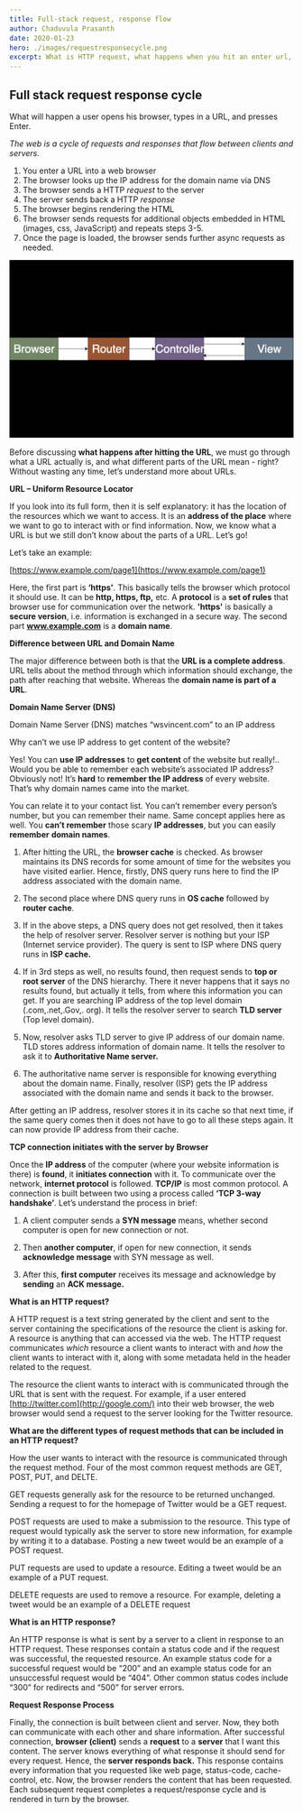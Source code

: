 ```yaml
---
title: Full-stack request, response flow
author: Chaduvula Prasanth
date: 2020-01-23
hero: ./images/requestresponsecycle.png
excerpt: What is HTTP request, what happens when you hit an enter url, request response cycle
---
```


## Full stack request response cycle

What will happen a user opens his browser, types in a URL, and presses Enter.

_The web is a cycle of requests and responses that flow between clients and servers._

1.  You enter a URL into a web browser
2.  The browser looks up the IP address for the domain name via DNS
3.  The browser sends a HTTP _request_ to the server
4.  The server sends back a HTTP _response_
5.  The browser begins rendering the HTML
6.  The browser sends requests for additional objects embedded in HTML (images, css, JavaScript) and repeats steps 3-5.
7.  Once the page is loaded, the browser sends further async requests as needed.

<img src="./images/flow.png" alt="request response flow"/>

Before discussing **what happens after hitting the URL**, we must go through what a URL actually is, and what different parts of the URL mean - right? Without wasting any time, let’s understand more about URLs.

**URL – Uniform Resource Locator**

If you look into its full form, then it is self explanatory: it has the location of the resources which we want to access. It is an **address of the place** where we want to go to interact with or find information.
Now, we know what a URL is but we still don’t know about the parts of a URL. Let’s go!

Let’s take an example:

[https://www.example.com/page1](https://www.example.com/page1)

Here, the first part is **‘https’**. This basically tells the browser which protocol it should use. It can be **http, https, ftp,** etc. A **protocol** is a **set of rules** that browser use for communication over the network. **'https'** is basically a **secure version**, i.e. information is exchanged in a secure way. The second part **www.example.com** is a **domain name**.

**Difference between URL and Domain Name**

The major difference between both is that the **URL is a complete address**. URL tells about the method through which information should exchange, the path after reaching that website. Whereas the **domain name is part of a URL**.

**Domain Name Server (DNS)**

Domain Name Server (DNS) matches “wsvincent.com” to an IP address

Why can’t we use IP address to get content of the website?

Yes! You can **use IP addresses** to **get content** of the website but really!.. Would you be able to remember each website’s associated IP address? Obviously not! It’s **hard** to **remember the IP address** of every website. That’s why domain names came into the market.

You can relate it to your contact list. You can’t remember every person’s number, but you can remember their name. Same concept applies here as well. You **can’t remember** those scary **IP addresses**, but you can easily **remember** **domain names**.

1. After hitting the URL, the **browser cache** is checked. As browser maintains its DNS records for some amount of time for the websites you have visited earlier. Hence, firstly, DNS query runs here to find the IP address associated with the domain name.

2. The second place where DNS query runs in **OS cache** followed by **router cache**.

3. If in the above steps, a DNS query does not get resolved, then it takes the help of resolver server. Resolver server is nothing but your ISP (Internet service provider). The query is sent to ISP where DNS query runs in **ISP cache.**

4. If in 3rd steps as well, no results found, then request sends to **top or root server** of the DNS hierarchy. There it never happens that it says no results found, but actually it tells, from where this information you can get. If you are searching IP address of the top level domain (.com,.net,.Gov,. org). It tells the resolver server to search **TLD server** (Top level domain).

5. Now, resolver asks TLD server to give IP address of our domain name. TLD stores address information of domain name. It tells the resolver to ask it to **Authoritative Name server.**

6. The authoritative name server is responsible for knowing everything about the domain name. Finally, resolver (ISP) gets the IP address associated with the domain name and sends it back to the browser.

After getting an IP address, resolver stores it in its cache so that next time, if the same query comes then it does not have to go to all these steps again. It can now provide IP address from their cache.

**TCP connection initiates with the server by Browser**

Once the **IP address** of the computer (where your website information is there) is **found**, it **initiates connection** with it. To communicate over the network, **internet protocol** is followed. **TCP/IP** is most common protocol. A connection is built between two using a process called **‘TCP 3-way handshake’**. Let’s understand the process in brief:

1. A client computer sends a **SYN message** means, whether second computer is open for new connection or not.

2. Then **another computer**, if open for new connection, it sends **acknowledge message** with SYN message as well.

3. After this, **first computer** receives its message and acknowledge by **sending** an **ACK message.**

**What is an HTTP request?**

A HTTP request is a text string generated by the client and sent to the server containing the specifications of the resource the client is asking for. A resource is anything that can accessed via the web. The HTTP request communicates _which_ resource a client wants to interact with and _how_ the client wants to interact with it, along with some metadata held in the header related to the request.

The resource the client wants to interact with is communicated through the URL that is sent with the request. For example, if a user entered [http://twitter.com](http://google.com/) into their web browser, the web browser would send a request to the server looking for the Twitter resource.

**What are the different types of request methods that can be included in an HTTP request?**

How the user wants to interact with the resource is communicated through the request method. Four of the most common request methods are GET, POST, PUT, and DELTE.

GET requests generally ask for the resource to be returned unchanged. Sending a request to for the homepage of Twitter would be a GET request.

POST requests are used to make a submission to the resource. This type of request would typically ask the server to store new information, for example by writing it to a database. Posting a new tweet would be an example of a POST request.

PUT requests are used to update a resource. Editing a tweet would be an example of a PUT request.

DELETE requests are used to remove a resource. For example, deleting a tweet would be an example of a DELETE request

**What is an HTTP response?**

An HTTP response is what is sent by a server to a client in response to an HTTP request. These responses contain a status code and if the request was successful, the requested resource. An example status code for a successful request would be “200” and an example status code for an unsuccessful request would be “404”. Other common status codes include “300” for redirects and “500” for server errors.

**Request Response Process**

Finally, the connection is built between client and server. Now, they both can communicate with each other and share information. After successful connection, **browser (client)** sends a **request** to a **server** that I want this content. The server knows everything of what response it should send for every request. Hence, the **server responds back.** This response contains every information that you requested like web page, status-code, cache-control, etc. Now, the browser renders the content that has been requested.
Each subsequent request completes a request/response cycle and is rendered in turn by the browser.
